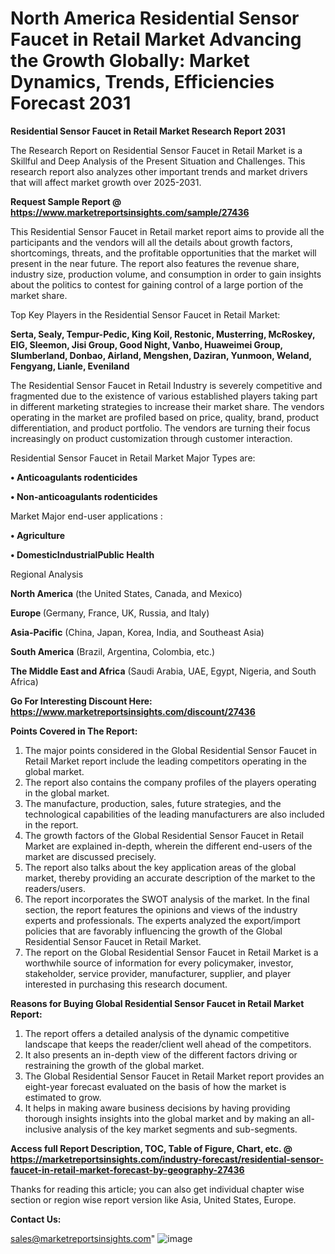 # North America Residential Sensor Faucet in Retail Market Advancing the Growth Globally: Market Dynamics, Trends, Efficiencies Forecast 2031

<strong>Residential Sensor Faucet in Retail Market Research Report 2031</strong>

The Research Report on Residential Sensor Faucet in Retail Market is a Skillful and Deep Analysis of the Present Situation and Challenges. This research report also analyzes other important trends and market drivers that will affect market growth over 2025-2031.

<strong>Request Sample Report @ <a href=https://www.marketreportsinsights.com/sample/27436>https://www.marketreportsinsights.com/sample/27436</a></strong>

This Residential Sensor Faucet in Retail market report aims to provide all the participants and the vendors will all the details about growth factors, shortcomings, threats, and the profitable opportunities that the market will present in the near future. The report also features the revenue share, industry size, production volume, and consumption in order to gain insights about the politics to contest for gaining control of a large portion of the market share.

Top Key Players in the Residential Sensor Faucet in Retail Market:

<strong>Serta, Sealy, Tempur-Pedic, King Koil, Restonic, Musterring, McRoskey, EIG, Sleemon, Jisi Group, Good Night, Vanbo, Huaweimei Group, Slumberland, Donbao, Airland, Mengshen, Daziran, Yunmoon, Weland, Fengyang, Lianle, Eveniland</strong>

The Residential Sensor Faucet in Retail Industry is severely competitive and fragmented due to the existence of various established players taking part in different marketing strategies to increase their market share. The vendors operating in the market are profiled based on price, quality, brand, product differentiation, and product portfolio. The vendors are turning their focus increasingly on product customization through customer interaction.

Residential Sensor Faucet in Retail Market Major Types are:

<strong>• Anticoagulants rodenticides

• Non-anticoagulants rodenticides</strong>

Market Major end-user applications :

<strong>• Agriculture

• DomesticIndustrialPublic Health</strong>

Regional Analysis

</u><strong><b>North America</b></strong> (the United States, Canada, and Mexico)

<strong><b>Europe </b></strong>(Germany, France, UK, Russia, and Italy)

<strong><b>Asia-Pacific</b></strong> (China, Japan, Korea, India, and Southeast Asia)

<strong><b>South America</b></strong> (Brazil, Argentina, Colombia, etc.)

<strong><b>The Middle East and Africa</b></strong> (Saudi Arabia, UAE, Egypt, Nigeria, and South Africa)

<strong>Go For Interesting Discount Here: <a href=https://www.marketreportsinsights.com/discount/27436>https://www.marketreportsinsights.com/discount/27436</a></strong>

<strong>Points Covered in The Report:</strong>
<ol>
  <li>The major points considered in the Global Residential Sensor Faucet in Retail Market report include the leading competitors operating in the global market.</li>
  <li>The report also contains the company profiles of the players operating in the global market.</li>
  <li>The manufacture, production, sales, future strategies, and the technological capabilities of the leading manufacturers are also included in the report.</li>
  <li>The growth factors of the Global Residential Sensor Faucet in Retail Market are explained in-depth, wherein the different end-users of the market are discussed precisely.</li>
  <li>The report also talks about the key application areas of the global market, thereby providing an accurate description of the market to the readers/users.</li>
  <li>The report incorporates the SWOT analysis of the market. In the final section, the report features the opinions and views of the industry experts and professionals. The experts analyzed the export/import policies that are favorably influencing the growth of the Global Residential Sensor Faucet in Retail Market.</li>
  <li>The report on the Global Residential Sensor Faucet in Retail Market is a worthwhile source of information for every policymaker, investor, stakeholder, service provider, manufacturer, supplier, and player interested in purchasing this research document.</li>
</ol>
<strong>Reasons for Buying Global Residential Sensor Faucet in Retail Market Report:</strong>

<ol>
  <li>The report offers a detailed analysis of the dynamic competitive landscape that keeps the reader/client well ahead of the competitors.</li>
  <li>It also presents an in-depth view of the different factors driving or restraining the growth of the global market.</li>
  <li>The Global Residential Sensor Faucet in Retail Market report provides an eight-year forecast evaluated on the basis of how the market is estimated to grow.</li>
  <li>It helps in making aware business decisions by having providing thorough insights insights into the global market and by making an all-inclusive analysis of the key market segments and sub-segments.</li>
</ol>
<strong>Access full Report Description, TOC, Table of Figure, Chart, etc. @ <a href=https://marketreportsinsights.com/industry-forecast/residential-sensor-faucet-in-retail-market-forecast-by-geography-27436>https://marketreportsinsights.com/industry-forecast/residential-sensor-faucet-in-retail-market-forecast-by-geography-27436</a></strong>


Thanks for reading this article; you can also get individual chapter wise section or region wise report version like Asia, United States, Europe.

<strong>Contact Us:</strong>

sales@marketreportsinsights.com"
![image](https://github.com/user-attachments/assets/b18071f6-5102-465b-8f6e-368fb0fb38b5)
